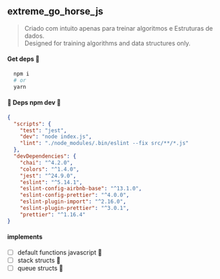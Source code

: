 ## extreme_go_horse_js

> Criado com intuito apenas para treinar algoritmos e Estruturas de dados.                       
Designed for training algorithms and data structures only.

#### Get deps :racehorse:
```sh
  npm i
  # or
  yarn
```

#### :construction: Deps npm dev :rocket:
```json
{
  "scripts": {
    "test": "jest",
    "dev": "node index.js",
    "lint": "./node_modules/.bin/eslint --fix src/**/*.js"
  },
  "devDependencies": {
    "chai": "^4.2.0",
    "colors": "^1.4.0",
    "jest": "^24.9.0",
    "eslint": "^5.14.1",
    "eslint-config-airbnb-base": "^13.1.0",
    "eslint-config-prettier": "^4.0.0",
    "eslint-plugin-import": "^2.16.0",
    "eslint-plugin-prettier": "^3.0.1",
    "prettier": "^1.16.4"
}
```
#### implements
- [ ] default functions javascript :wrench:
- [ ] stack structs :wrench:
- [ ] queue structs :wrench:
